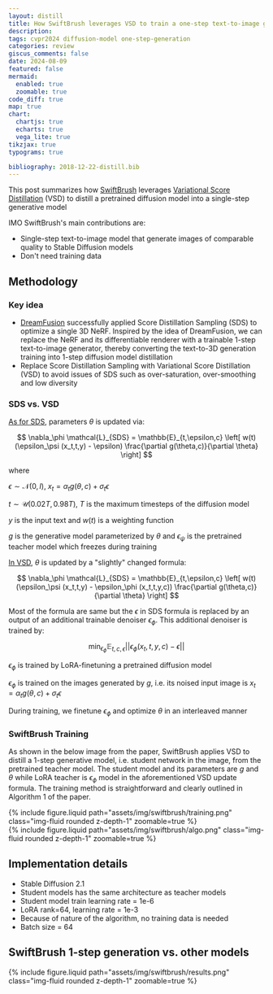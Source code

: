 ```yaml
---
layout: distill
title: How SwiftBrush leverages VSD to train a one-step text-to-image generative model
description:
tags: cvpr2024 diffusion-model one-step-generation
categories: review
giscus_comments: false
date: 2024-08-09
featured: false
mermaid:
  enabled: true
  zoomable: true
code_diff: true
map: true
chart:
  chartjs: true
  echarts: true
  vega_lite: true
tikzjax: true
typograms: true

bibliography: 2018-12-22-distill.bib
---
```


This post summarizes how [SwiftBrush](https://arxiv.org/pdf/2312.05239) leverages [Variational Score Distillation](https://github.com/thu-ml/prolificdreamer) (VSD) to distill a pretrained diffusion model into a single-step generative model

IMO SwiftBrush's main contributions are:

- Single-step text-to-image model that generate images of comparable quality to Stable Diffusion models
- Don't need training data

## Methodology

### Key idea

- [DreamFusion](https://dreamfusion3d.github.io/) successfully applied Score Distillation Sampling (SDS) to optimize a single 3D NeRF. Inspired by the idea of DreamFusion, we can replace the NeRF and its differentiable renderer with a trainable 1-step text-to-image generator, thereby converting the text-to-3D generation training into 1-step diffusion model distillation
- Replace Score Distillation Sampling with Variational Score Distillation (VSD) to avoid issues of SDS such as over-saturation, over-smoothing and low diversity

### SDS vs. VSD

<u>As for SDS</u>, parameters $\theta$ is updated via:

$$
\nabla_\phi \mathcal{L}_{SDS} = \mathbb{E}_{t,\epsilon,c} \left[ w(t)(\epsilon_\psi (x_t,t,y) - \epsilon) \frac{\partial g(\theta,c)}{\partial \theta}  \right]
$$

where

$\epsilon \sim \mathcal{N}(0,I)$, $x_t=\alpha_t g(\theta,c) + \sigma_t \epsilon$

$t \sim \mathcal{U}(0.02T,0.98T)$, $T$ is the maximum timesteps of the diffusion model

$y$ is the input text and $w(t)$ is a weighting function

$g$ is the generative model parameterized by $\theta$ and $\epsilon_\psi$ is the pretrained teacher model which freezes during training

<u>In VSD</u>, $\theta$ is updated by a "slightly" changed formula:

$$
\nabla_\phi \mathcal{L}_{SDS} = \mathbb{E}_{t,\epsilon,c} \left[ w(t)(\epsilon_\psi (x_t,t,y) - \epsilon_\phi (x_t,t,y,c)) \frac{\partial g(\theta,c)}{\partial \theta}  \right]
$$

Most of the formula are same but the $\epsilon$ in SDS formula is replaced by an output of an additional trainable denoiser $\epsilon_\phi$. This additional denoiser is trained by:

$$
\min_{\epsilon_\phi} \mathbb{E}_{t,c,\epsilon} || \epsilon_\phi (x_t,t,y,c) - \epsilon ||
$$

$\epsilon_\phi$ is trained by LoRA-finetuning a pretrained diffusion model

$\epsilon_\phi$ is trained on the images generated by $g$, i.e. its noised input image is $x_t=\alpha_t g(\theta,c) + \sigma_t \epsilon$

During training, we finetune $\epsilon_\phi$ and optimize $\theta$ in an interleaved manner

### SwiftBrush Training

As shown in the below image from the paper, SwiftBrush applies VSD to distill a 1-step generative model, i.e. student network in the image, from the pretrained teacher model. The student model and its parameters are $g$ and $\theta$ while LoRA teacher is $\epsilon_\phi$ model in the aforementioned VSD update formula. The training method is straightforward and clearly outlined in Algorithm 1 of the paper.

<div class="row">
  <div class="col-sm mt-3 mt-md-0">
      {% include figure.liquid path="assets/img/swiftbrush/training.png" class="img-fluid rounded z-depth-1" zoomable=true %}
  </div>
</div>

<div class="row">
  <!-- <div class="col-sm mt-3 mt-md-0"></div> -->
  <div class="mx-auto col-sm-8 mt-3 mt-md-0">
      {% include figure.liquid path="assets/img/swiftbrush/algo.png" class="img-fluid rounded z-depth-1" zoomable=true %}
  </div>
  <!-- <div class="col-sm mt-3 mt-md-0"></div> -->
</div>

## Implementation details

- Stable Diffusion 2.1
- Student models has the same architecture as teacher models
- Student model train learning rate = 1e-6
- LoRA rank=64, learning rate = 1e-3
- Because of nature of the algorithm, no training data is needed
- Batch size = 64

## SwiftBrush 1-step generation vs. other models

<div class="row">
  <div class="col-sm mt-3 mt-md-0">
      {% include figure.liquid path="assets/img/swiftbrush/results.png" class="img-fluid rounded z-depth-1" zoomable=true %}
  </div>
</div>
